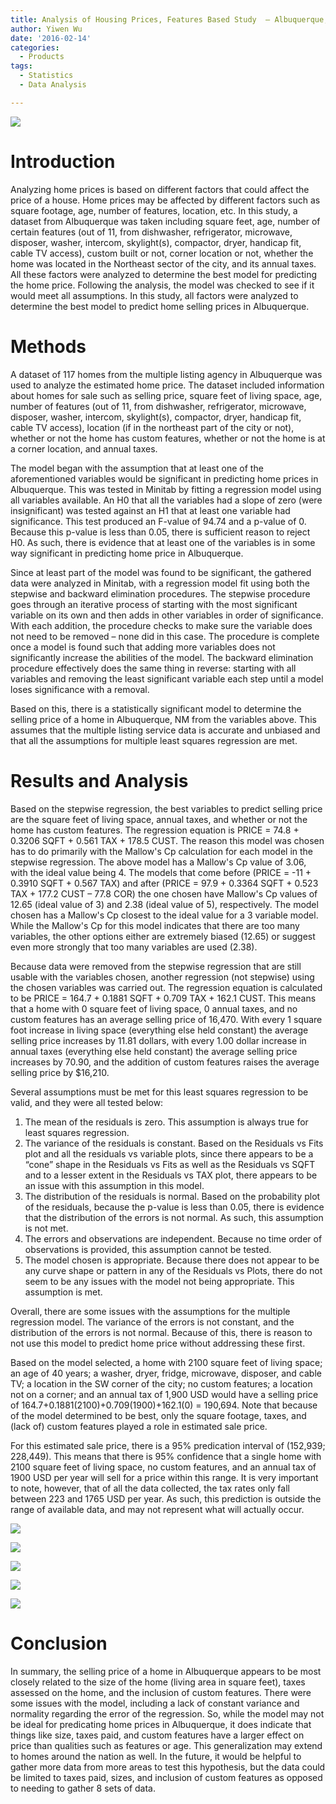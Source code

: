 ```yaml
---
title: Analysis of Housing Prices, Features Based Study  – Albuquerque, NM
author: Yiwen Wu
date: '2016-02-14'
categories:
  - Products
tags:
  - Statistics
  - Data Analysis

---
```


![](/img/housing1.jpg)


# Introduction
Analyzing home prices is based on different factors that could affect the price of a house. Home prices may be affected by different factors such as square footage, age, number of features, location, etc. In this study, a dataset from Albuquerque was taken including square feet, age, number of certain features (out of 11, from dishwasher, refrigerator, microwave, disposer, washer, intercom, skylight(s), compactor, dryer, handicap fit, cable TV access), custom built or not, corner location or not, whether the home was located in the Northeast sector of the city, and its annual taxes. All these factors were analyzed to determine the best model for predicting the home price. Following the analysis, the model was checked to see if it would meet all assumptions. In this study, all factors were analyzed to determine the best model to predict home selling prices in Albuquerque.

# Methods
A dataset of 117 homes from the multiple listing agency in Albuquerque was used to analyze the estimated home price. The dataset included information about homes for sale such as selling price, square feet of living space, age, number of features (out of 11, from dishwasher, refrigerator, microwave, disposer, washer, intercom, skylight(s), compactor, dryer, handicap fit, cable TV access), location (if in the northeast part of the city or not), whether or not the home has custom features, whether or not the home is at a corner location, and annual taxes.  

The model began with the assumption that at least one of the aforementioned variables would be significant in predicting home prices in Albuquerque. This was tested in Minitab by fitting a regression model using all variables available. An H0 that all the variables had a slope of zero (were insignificant) was tested against an H1 that at least one variable had significance. This test produced an F-value of 94.74 and a p-value of 0. Because this p-value is less than 0.05, there is sufficient reason to reject H0. As such, there is evidence that at least one of the variables is in some way significant in predicting home price in Albuquerque. 

Since at least part of the model was found to be significant, the gathered data were analyzed in Minitab, with a regression model fit using both the stepwise and backward elimination procedures. The stepwise procedure goes through an iterative process of starting with the most significant variable on its own and then adds in other variables in order of significance. With each addition, the procedure checks to make sure the variable does not need to be removed – none did in this case. The procedure is complete once a model is found such that adding more variables does not significantly increase the abilities of the model. The backward elimination procedure effectively does the same thing in reverse: starting with all variables and removing the least significant variable each step until a model loses significance with a removal. 

Based on this, there is a statistically significant model to determine the selling price of a home in Albuquerque, NM from the variables above. This assumes that the multiple listing service data is accurate and unbiased and that all the assumptions for multiple least squares regression are met. 

# Results and Analysis
Based on the stepwise regression, the best variables to predict selling price are the square feet of living space, annual taxes, and whether or not the home has custom features. The regression equation is PRICE = 74.8 + 0.3206 SQFT + 0.561 TAX + 178.5 CUST. The reason this model was chosen has to do primarily with the Mallow's Cp calculation for each model in the stepwise regression. The above model has a Mallow's Cp value of 3.06, with the ideal value being 4. The models that come before (PRICE = -11 + 0.3910 SQFT + 0.567 TAX) and after (PRICE = 97.9 + 0.3364 SQFT + 0.523 TAX + 177.2 CUST – 77.8 COR) the one chosen have Mallow's Cp values of 12.65 (ideal value of 3) and 2.38 (ideal value of 5), respectively. The model chosen has a Mallow's Cp closest to the ideal value for a 3 variable model. While the Mallow's Cp for this model indicates that there are too many variables, the other options either are extremely biased (12.65) or suggest even more strongly that too many variables are used (2.38). 

Because data were removed from the stepwise regression that are still usable with the variables chosen, another regression (not stepwise) using the chosen variables was carried out. The regression equation is calculated to be PRICE = 164.7 + 0.1881 SQFT + 0.709 TAX + 162.1 CUST. This means that a home with 0 square feet of living space, 0 annual taxes, and no custom features has an average selling price of 16,470. With every 1 square foot increase in living space (everything else held constant) the average selling price increases by 11.81 dollars, with every 1.00 dollar increase in annual taxes (everything else held constant) the average selling price increases by 70.90, and the addition of custom features raises the average selling price by $16,210.

Several assumptions must be met for this least squares regression to be valid, and they were all tested below:

1.	The mean of the residuals is zero. This assumption is always true for least squares regression.
2.	The variance of the residuals is constant. Based on the Residuals vs Fits plot and all the residuals vs variable plots, since there appears to be a “cone” shape in the Residuals vs Fits as well as the Residuals vs SQFT and to a lesser extent in the Residuals vs TAX plot, there appears to be an issue with this assumption in this model.
3.	The distribution of the residuals is normal. Based on the probability plot of the residuals, because the p-value is less than 0.05, there is evidence that the distribution of the errors is not normal. As such, this assumption is not met.
4.	The errors and observations are independent. Because no time order of observations is provided, this assumption cannot be tested.
5.	The model chosen is appropriate. Because there does not appear to be any curve shape or pattern in any of the Residuals vs Plots, there do not seem to be any issues with the model not being appropriate. This assumption is met.

Overall, there are some issues with the assumptions for the multiple regression model. The variance of the errors is not constant, and the distribution of the errors is not normal. Because of this, there is reason to not use this model to predict home price without addressing these first.

Based on the model selected, a home with 2100 square feet of living space; an age of 40 years; a washer, dryer, fridge, microwave, disposer, and cable TV; a location in the SW corner of the city; no custom features; a location not on a corner; and an annual tax of 1,900 USD would have a selling price of 164.7+0.1881(2100)+0.709(1900)+162.1(0) = 190,694. Note that because of the model determined to be best, only the square footage, taxes, and (lack of) custom features played a role in estimated sale price.  

For this estimated sale price, there is a 95% predication interval of (152,939; 228,449). This means that there is 95% confidence that a single home with 2100 square feet of living space, no custom features, and an annual tax of 1900 USD per year will sell for a price within this range. It is very important to note, however, that of all the data collected, the tax rates only fall between 223 and 1765 USD per year. As such, this prediction is outside the range of available data, and may not represent what will actually occur.  


![](/img/housing_post1.jpg)

![](/img/housing_post2.jpg)

![](/img/housing_post3.jpg)


![](/img/housing_post4.jpg)

![](/img/housing_post5.jpg)

# Conclusion
In summary, the selling price of a home in Albuquerque appears to be most closely related to the size of the home (living area in square feet), taxes assessed on the home, and the inclusion of custom features. There were some issues with the model, including a lack of constant variance and normality regarding the error of the regression. So, while the model may not be ideal for predicating home prices in Albuquerque, it does indicate that things like size, taxes paid, and custom features have a larger effect on price than qualities such as features or age. This generalization may extend to homes around the nation as well. In the future, it would be helpful to gather more data from more areas to test this hypothesis, but the data could be limited to taxes paid, sizes, and inclusion of custom features as opposed to needing to gather 8 sets of data. 









